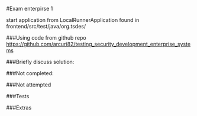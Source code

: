 #Exam enterpirse 1

start application from LocalRunnerApplication found in frontend/src/test/java/org.tsdes/

###Using code from github repo
https://github.com/arcuri82/testing_security_development_enterprise_systems

###Briefly discuss solution:

###Not completed:

###Not attempted

###Tests

###Extras